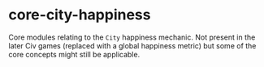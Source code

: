 # core-city-happiness

Core modules relating to the `City` happiness mechanic. Not present in the later Civ games (replaced with a global
happiness metric) but some of the core concepts might still be applicable.
